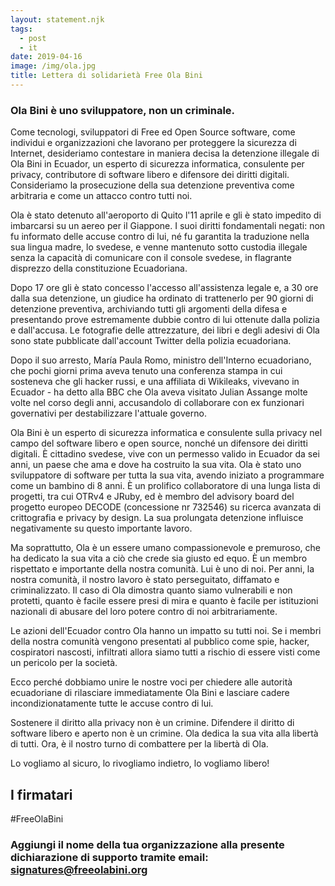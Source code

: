 ```yaml
---
layout: statement.njk
tags:
  - post
  - it
date: 2019-04-16
image: /img/ola.jpg
title: Lettera di solidarietà Free Ola Bini
---
```


### Ola Bini è uno sviluppatore, non un criminale.

Come tecnologi, sviluppatori di Free ed Open Source software, come individui e organizzazioni che lavorano per proteggere la sicurezza di Internet, desideriamo contestare  in maniera decisa la detenzione illegale di Ola Bini in Ecuador, un esperto di sicurezza informatica, consulente per privacy, contributore di software libero e difensore dei diritti digitali. Consideriamo la prosecuzione della sua detenzione preventiva come arbitraria e come un attacco contro tutti noi.

Ola è stato detenuto all'aeroporto di Quito l'11 aprile e gli è stato impedito di imbarcarsi su un aereo per il Giappone. I suoi diritti fondamentali negati: non fu informato delle accuse contro di lui, né fu garantita la traduzione nella sua lingua madre, lo svedese, e venne mantenuto sotto custodia illegale senza la capacità di comunicare con il console svedese, in flagrante disprezzo della constituzione Ecuadoriana.

Dopo 17 ore gli è stato concesso l'accesso all'assistenza legale e, a 30 ore dalla sua detenzione, un giudice ha ordinato di trattenerlo per 90 giorni di detenzione preventiva, archiviando tutti gli argomenti della difesa e presentando prove estremamente dubbie contro di lui ottenute dalla polizia e dall'accusa. Le fotografie delle attrezzature, dei libri e degli adesivi di Ola sono state pubblicate dall'account Twitter della polizia ecuadoriana.

Dopo il suo arresto, María Paula Romo, ministro dell'Interno ecuadoriano, che pochi giorni prima aveva tenuto una conferenza stampa in cui sosteneva che gli hacker russi, e una affiliata di Wikileaks, vivevano in Ecuador - ha detto alla BBC che Ola aveva visitato Julian Assange molte volte nel corso degli anni, accusandolo di collaborare con ex funzionari governativi per destabilizzare l'attuale governo.

Ola Bini è un esperto di sicurezza informatica e consulente sulla privacy nel campo del software libero e open source, nonché un difensore dei diritti digitali. È cittadino svedese, vive con un permesso valido in Ecuador da sei anni, un paese che ama e dove ha costruito la sua vita. Ola è stato uno sviluppatore di software per tutta la sua vita, avendo iniziato a programmare come un bambino di 8 anni. È un prolifico collaboratore di una lunga lista di progetti, tra cui OTRv4 e JRuby, ed è membro del advisory board del progetto europeo DECODE (concessione nr 732546) su ricerca avanzata di crittografia e privacy by design. La sua prolungata detenzione influisce negativamente su questo importante lavoro.

Ma soprattutto, Ola è un essere umano compassionevole e premuroso, che ha dedicato la sua vita a ciò che crede sia giusto ed equo. È un membro rispettato e importante della nostra comunità. Lui è uno di noi. Per anni, la nostra comunità, il nostro lavoro è stato perseguitato, diffamato e criminalizzato. Il caso di Ola dimostra quanto siamo vulnerabili e non protetti, quanto è facile essere presi di mira e quanto è facile per istituzioni nazionali di abusare del loro potere contro di noi arbitrariamente.

Le azioni dell'Ecuador contro Ola hanno un impatto su tutti noi. Se i membri della nostra comunità vengono presentati al pubblico come spie, hacker, cospiratori nascosti, infiltrati allora siamo tutti a rischio di essere visti come un pericolo per la società.

Ecco perché dobbiamo unire le nostre voci per chiedere alle autorità ecuadoriane di rilasciare immediatamente Ola Bini e lasciare cadere incondizionatamente tutte le accuse contro di lui.

Sostenere il diritto alla privacy non è un crimine. Difendere il diritto di software libero e aperto non è un crimine. Ola dedica la sua vita alla libertà di tutti. Ora, è il nostro turno di combattere per la libertà di Ola.

Lo vogliamo al sicuro, lo rivogliamo indietro, lo vogliamo libero!

## I firmatari

#FreeOlaBini

### Aggiungi il nome della tua organizzazione alla presente dichiarazione di supporto tramite email: <a href="mailto:signatures@freeolabini.org">signatures&#64;freeolabini.org</a>


